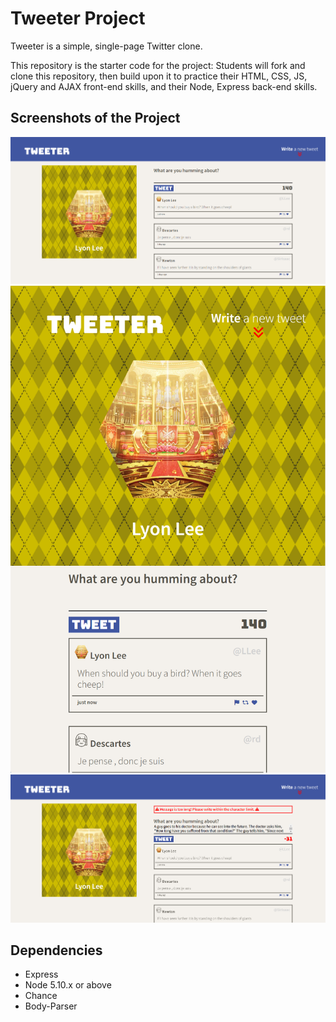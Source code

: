 # Tweeter Project

Tweeter is a simple, single-page Twitter clone.

This repository is the starter code for the project: Students will fork and clone this repository, then build upon it to practice their HTML, CSS, JS, jQuery and AJAX front-end skills, and their Node, Express back-end skills.

## Screenshots of the Project

!["Desktop view"](https://github.com/BBB0920/tweeter/blob/master/docs/desktop.png?raw=true)
!["Mobile view"](https://github.com/BBB0920/tweeter/blob/master/docs/mobile.png?raw=true)
!["Error message displayed"](https://github.com/BBB0920/tweeter/blob/master/docs/error.png?raw=true)

## Dependencies

- Express
- Node 5.10.x or above
- Chance
- Body-Parser
